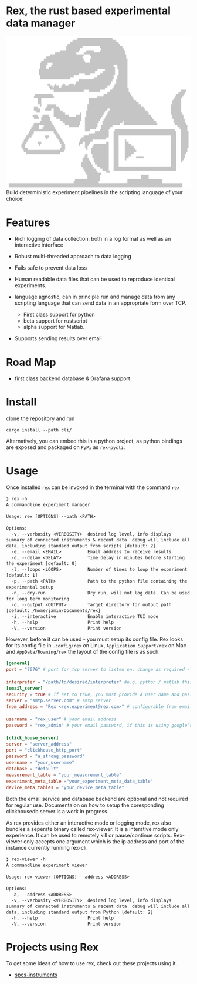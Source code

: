 # Rex, the rust based experimental data manager

![Logo](https://raw.githubusercontent.com/JaminMartin/rex/refs/heads/master/assets/rex.svg)
Build deterministic experiment pipelines in the scripting language of your choice!
# Features
- Rich logging of data collection, both in a log format as well as an interactive interface
- Robust multi-threaded approach to data logging 
- Fails safe to prevent data loss
- Human readable data files that can be used to reproduce identical experiments. 
- language agnostic, can in principle run and manage data from any scripting language that can send data in an appropriate form over TCP. 
    - First class support for python
    - beta support for rustscript
    - alpha support for Matlab.

- Supports sending results over email
# Road Map
- first class backend database & Grafana support    
# Install 
clone the repository and run 
```shell
cargo install --path cli/
```
Alternatively, you can embed this in a python project, as python bindings are exposed and packaged on `PyPi` as `rex-pycli`.
# Usage
Once installed `rex` can be invoked in the terminal with the command `rex`
```
❯ rex -h
A commandline experiment manager

Usage: rex [OPTIONS] --path <PATH>

Options:
  -v, --verbosity <VERBOSITY>  desired log level, info displays summary of connected instruments & recent data. debug will include all data, including standard output from scripts [default: 2]
  -e, --email <EMAIL>          Email address to receive results
  -d, --delay <DELAY>          Time delay in minutes before starting the experiment [default: 0]
  -l, --loops <LOOPS>          Number of times to loop the experiment [default: 1]
  -p, --path <PATH>            Path to the python file containing the experimental setup
  -n, --dry-run                Dry run, will not log data. Can be used for long term monitoring
  -o, --output <OUTPUT>        Target directory for output path [default: /home/jamin/Documents/rex]
  -i, --interactive            Enable interactive TUI mode
  -h, --help                   Print help
  -V, --version                Print version
```  

However, before it can be used - you must setup its config file. Rex looks for its config file in `.config/rex` on Linux, `Application Support/rex` on Mac and `AppData/Roaming/rex`
the layout of the config file is as such:
```toml
[general]
port = "7676" # port for tcp server to listen on, change as required - note your experiment script will need to send data to this port.

interpreter = "/path/to/desired/interpreter" #e.g. python / matlab this is what will be used to run your experiment scripts 
[email_server]
security = true # if set to true, you must provide a user name and password
server = "smtp.server.com" # smtp server
from_address = "Rex <rex.experiment@rex.com>" # configurable from email
 
username = "rex_user" # your email address
password = "rex_admin" # your email password, if this is using google's smtp server - then it is your application password

[click_house_server]
server = "server_address"
port = "clickhouse_http_port"
password = "a_strong_password"
username = "your_username"
database = "default"
measurement_table = "your_measurement_table"
experiment_meta_table ="your_experiment_meta_data_table"
device_meta_tables = "your_device_meta_table"
```
Both the email service and database backend are optional and not required for regular use. Documentaion on how to setup the coresponding clickhousedb server is a work in progress.

As rex provides either an interactive mode or logging mode, rex also bundles a seperate binary called rex-viewer. It is a interative mode only experience. It can be used to remotely kill or pause/continue scripts. Rex-viewer only accepts one argument which is the ip address and port of the instance currently running rex-cli.
```
❯ rex-viewer -h
A commandline experiment viewer

Usage: rex-viewer [OPTIONS] --address <ADDRESS>

Options:
  -a, --address <ADDRESS>
  -v, --verbosity <VERBOSITY>  desired log level, info displays summary of connected instruments & recent data. debug will include all data, including standard output from Python [default: 2]
  -h, --help                   Print help
  -V, --version                Print version
```
  
# Projects using Rex
To get some ideas of how to use rex, check out these projects using it.

- [spcs-instruments](https://github.com/JaminMartin/spcs_instruments/tree/master)
